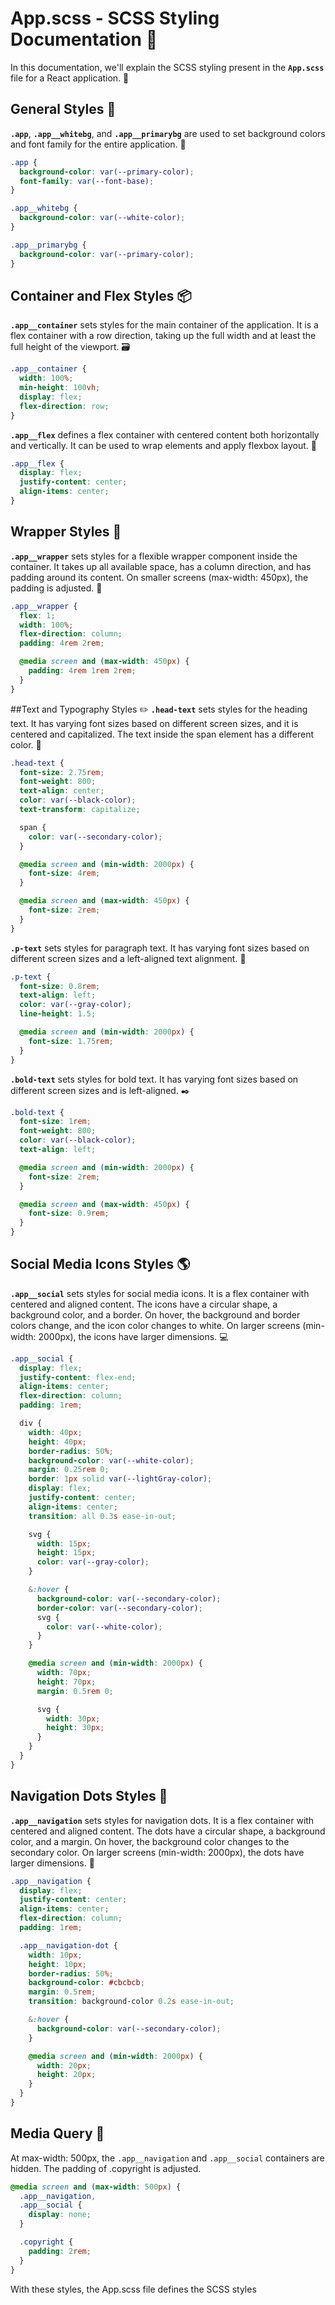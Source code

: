 # App.scss - SCSS Styling Documentation :art:
In this documentation, we'll explain the SCSS styling present in the **`App.scss`** file for a React application. :rocket:

## General Styles :triangular_ruler:
**`.app`**, **`.app__whitebg`**, and **`.app__primarybg`** are used to set background colors and font family for the entire application. :art:

```scss
.app {
  background-color: var(--primary-color);
  font-family: var(--font-base);
}

.app__whitebg {
  background-color: var(--white-color);
}

.app__primarybg {
  background-color: var(--primary-color);
}
``````
## Container and Flex Styles :package:
**`.app__container`** sets styles for the main container of the application. It is a flex container with a row direction, taking up the full width and at least the full height of the viewport. :card_file_box:

```scss 
.app__container {
  width: 100%;
  min-height: 100vh;
  display: flex;
  flex-direction: row;
}
``````

**`.app__flex`** defines a flex container with centered content both horizontally and vertically. It can be used to wrap elements and apply flexbox layout. :bento:

```scss
.app__flex {
  display: flex;
  justify-content: center;
  align-items: center;
}
``````
## Wrapper Styles :gift:
**`.app__wrapper`** sets styles for a flexible wrapper component inside the container. It takes up all available space, has a column direction, and has padding around its content. On smaller screens (max-width: 450px), the padding is adjusted. :gift:

```scss 
.app__wrapper {
  flex: 1;
  width: 100%;
  flex-direction: column;
  padding: 4rem 2rem;

  @media screen and (max-width: 450px) {
    padding: 4rem 1rem 2rem;
  }
}
``````
##Text and Typography Styles :pencil2:
**`.head-text`** sets styles for the heading text. It has varying font sizes based on different screen sizes, and it is centered and capitalized. The text inside the span element has a different color. :bookmark_tabs:

```scss 
.head-text {
  font-size: 2.75rem;
  font-weight: 800;
  text-align: center;
  color: var(--black-color);
  text-transform: capitalize;

  span {
    color: var(--secondary-color);
  }

  @media screen and (min-width: 2000px) {
    font-size: 4rem;
  }

  @media screen and (max-width: 450px) {
    font-size: 2rem;
  }
}
``````
**`.p-text`** sets styles for paragraph text. It has varying font sizes based on different screen sizes and a left-aligned text alignment. :memo:

```scss 
.p-text {
  font-size: 0.8rem;
  text-align: left;
  color: var(--gray-color);
  line-height: 1.5;

  @media screen and (min-width: 2000px) {
    font-size: 1.75rem;
  }
}
``````
**`.bold-text`** sets styles for bold text. It has varying font sizes based on different screen sizes and is left-aligned. :black_nib:

```scss 
.bold-text {
  font-size: 1rem;
  font-weight: 800;
  color: var(--black-color);
  text-align: left;

  @media screen and (min-width: 2000px) {
    font-size: 2rem;
  }

  @media screen and (max-width: 450px) {
    font-size: 0.9rem;
  }
}
``````
## Social Media Icons Styles :earth_americas:
**`.app__social`** sets styles for social media icons. It is a flex container with centered and aligned content. The icons have a circular shape, a background color, and a border. On hover, the background and border colors change, and the icon color changes to white. On larger screens (min-width: 2000px), the icons have larger dimensions. :computer:

```scss 
.app__social {
  display: flex;
  justify-content: flex-end;
  align-items: center;
  flex-direction: column;
  padding: 1rem;

  div {
    width: 40px;
    height: 40px;
    border-radius: 50%;
    background-color: var(--white-color);
    margin: 0.25rem 0;
    border: 1px solid var(--lightGray-color);
    display: flex;
    justify-content: center;
    align-items: center;
    transition: all 0.3s ease-in-out;

    svg {
      width: 15px;
      height: 15px;
      color: var(--gray-color);
    }

    &:hover {
      background-color: var(--secondary-color);
      border-color: var(--secondary-color);
      svg {
        color: var(--white-color);
      }
    }

    @media screen and (min-width: 2000px) {
      width: 70px;
      height: 70px;
      margin: 0.5rem 0;

      svg {
        width: 30px;
        height: 30px;
      }
    }
  }
}
``````
## Navigation Dots Styles :large_blue_circle:
**`.app__navigation`** sets styles for navigation dots. It is a flex container with centered and aligned content. The dots have a circular shape, a background color, and a margin. On hover, the background color changes to the secondary color. On larger screens (min-width: 2000px), the dots have larger dimensions. :round_pushpin:

```scss 
.app__navigation {
  display: flex;
  justify-content: center;
  align-items: center;
  flex-direction: column;
  padding: 1rem;

  .app__navigation-dot {
    width: 10px;
    height: 10px;
    border-radius: 50%;
    background-color: #cbcbcb;
    margin: 0.5rem;
    transition: background-color 0.2s ease-in-out;

    &:hover {
      background-color: var(--secondary-color);
    }

    @media screen and (min-width: 2000px) {
      width: 20px;
      height: 20px;
    }
  }
}
``````
## Media Query :iphone:
At max-width: 500px, the `.app__navigation` and `.app__social` containers are hidden. The padding of .copyright is adjusted.

```scss 
@media screen and (max-width: 500px) {
  .app__navigation,
  .app__social {
    display: none;
  }

  .copyright {
    padding: 2rem;
  }
}
``````
With these styles, the App.scss file defines the SCSS styles